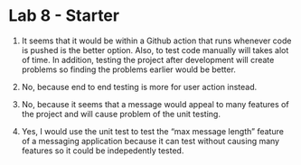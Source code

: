 # Lab 8 - Starter

1. It seems that it would be within a Github action that runs whenever code is pushed is the better option. Also, to test code manually will takes alot of time. In addition, testing the project after development will create problems so finding the problems earlier would be better.

2. No, because end to end testing is more for user action instead.
   
3. No, because it seems that a message would appeal to many features of the project and will cause problem of the unit testing.

4. Yes, I would use the unit test to test the “max message length” feature of a messaging application because it can test without causing many features so it could be indepedently tested.